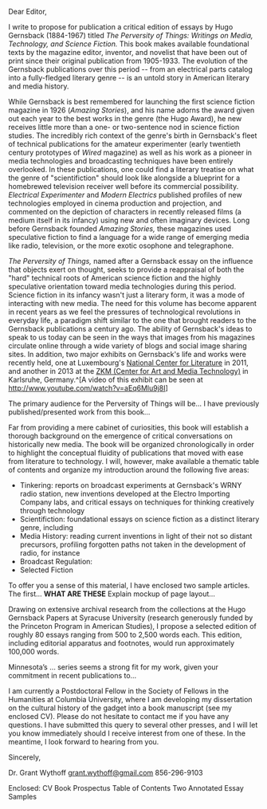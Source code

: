 Dear Editor,

I write to propose for publication a critical edition of essays by Hugo Gernsback (1884-1967) titled *The Perversity of Things: Writings on Media, Technology, and Science Fiction.*  This book makes available foundational texts by the magazine editor, inventor, and novelist that have been out of print since their original publication from 1905-1933.  The evolution of the Gernsback publications over this period -- from an electrical parts catalog into a fully-fledged literary genre -- is an untold story in American literary and media history.

While Gernsback is best remembered for launching the first science fiction magazine in 1926 (*Amazing Stories*), and his name adorns the award given out each year to the best works in the genre (the Hugo Award), he new receives little more than a one- or two-sentence nod in science fiction studies.  The incredibly rich context of the genre's birth in Gernsback's fleet of technical publications for the amateur experimenter (early twentieth century prototypes of *Wired* magazine) as well as his work as a pioneer in media technologies and broadcasting techniques have been entirely overlooked.  In these publications, one could find a literary treatise on what the genre of "scientifiction" should look like alongside a blueprint for a homebrewed television receiver well before its commercial possibility.  *Electrical Experimenter* and *Modern Electrics* published profiles of new technologies employed in cinema production and projection, and commented on the depiction of characters in recently released films (a medium itself in its infancy) using new and often imaginary devices.  Long before Gernsback founded *Amazing Stories,* these magazines used speculative fiction to find a language for a wide range of emerging media like radio, television, or the more exotic osophone and telegraphone.

*The Perversity of Things,* named after a Gernsback essay on the influence that objects exert on thought, seeks to provide a reappraisal of both the "hard" technical roots of American science fiction and the highly speculative orientation toward media technologies during this period.  Science fiction in its infancy wasn't just a literary form, it was a mode of interacting with new media.  The need for this volume has become apparent in recent years as we feel the pressures of technological revolutions in everyday life, a paradigm shift similar to the one that brought readers to the Gernsback publications a century ago.  The ability of Gernsback's ideas to speak to us today can be seen in the ways that images from his magazines circulate online through a wide variety of blogs and social image sharing sites.  In addition, two major exhibits on Gernsback's life and works were recently held, one at Luxembourg's [National Center for Literature](http://www.cnl.public.lu/agenda/2011/5/Expo_Hugo_Gernsback/index.html?highlight=gernsback) in 2011, and another in 2013 at the [ZKM (Center for Art and Media Technology)](http://on1.zkm.de/zkm/stories/storyReader$8492) in Karlsruhe, Germany.^[A video of this exhibit can be seen at <http://www.youtube.com/watch?v=aEq6Mlu9j8I>]

The primary audience for the Perversity of Things will be…  I have previously published/presented work from this book…  

Far from providing a mere cabinet of curiosities, this book will establish a thorough background on the emergence of critical conversations on historically new media.
    The book will be organized chronologically in order to highlight the conceptual fluidity of publications that moved with ease from literature to technology.  I will, however, make available a thematic table of contents and organize my introduction around the following five areas:

* Tinkering: reports on broadcast experiments at Gernsback's WRNY radio station, new inventions developed at the Electro Importing Company labs, and critical essays on techniques for thinking creatively through technology
* Scientifiction: foundational essays on science fiction as a distinct literary genre, including 
* Media History: reading current inventions in light of their not so distant precursors, profiling forgotten paths not taken in the development of radio, for instance
* Broadcast Regulation: 
* Selected Fiction

To offer you a sense of this material, I have enclosed two sample articles.  The first… **WHAT ARE THESE**  Explain mockup of page layout…

Drawing on extensive archival research from the collections at the Hugo Gernsback Papers at Syracuse University (research generously funded by the Princeton Program in American Studies), I propose a selected edition of roughly 80 essays ranging from 500 to 2,500 words each.  This edition, including editorial apparatus and footnotes, would run approximately 100,000 words.  

Minnesota’s … series seems a strong fit for my work, given your commitment in recent publications to…

I am currently a Postdoctoral Fellow in the Society of Fellows in the Humanities at Columbia University, where I am developing my dissertation on the cultural history of the gadget into a book manuscript (see my enclosed CV).  Please do not hesitate to contact me if you have any questions.  I have submitted this query to several other presses, and I will let you know immediately should I receive interest from one of these.  In the meantime, I look forward to hearing from you.

Sincerely,

Dr. Grant Wythoff
<grant.wythoff@gmail.com>
856-296-9103

Enclosed:
CV
Book Prospectus
Table of Contents
Two Annotated Essay Samples